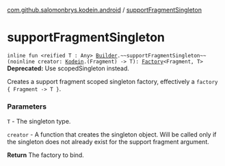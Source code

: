 [com.github.salomonbrys.kodein.android](index.md) / [supportFragmentSingleton](.)

# supportFragmentSingleton

`inline fun <reified T : Any> `[`Builder`](../com.github.salomonbrys.kodein/-kodein/-builder/index.md)`.~~supportFragmentSingleton~~(noinline creator: `[`Kodein`](../com.github.salomonbrys.kodein/-kodein/index.md)`.(Fragment) -> T): `[`Factory`](../com.github.salomonbrys.kodein/-factory/index.md)`<Fragment, T>`
**Deprecated:** Use scopedSingleton instead.

Creates a support fragment scoped singleton factory, effectively a `factory { Fragment -> T }`.

### Parameters

`T` - The singleton type.

`creator` - A function that creates the singleton object. Will be called only if the singleton does not already exist for the support fragment argument.

**Return**
The factory to bind.

